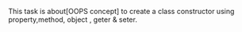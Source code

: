 This task is about[OOPS concept] to create a class constructor using property,method, object , geter & seter.
